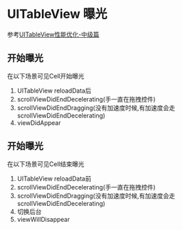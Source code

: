 # UITableView 曝光
参考[UITableView性能优化-中级篇](https://www.jianshu.com/p/04457377b48d)
## 开始曝光
在以下场景可见Cell开始曝光
1. UITableView reloadData后  
2. scrollViewDidEndDecelerating(手一直在拖拽控件)
3. scrollViewDidEndDragging(没有加速度时候,有加速度会走scrollViewDidEndDecelerating)
4. viewDidAppear

## 开始曝光
在以下场景可见Cell结束曝光
1. UITableView reloadData前  
2. scrollViewDidEndDecelerating(手一直在拖拽控件)
3. scrollViewDidEndDragging(没有加速度时候,有加速度会走scrollViewDidEndDecelerating)
4. 切换后台
5. viewWillDisappear
